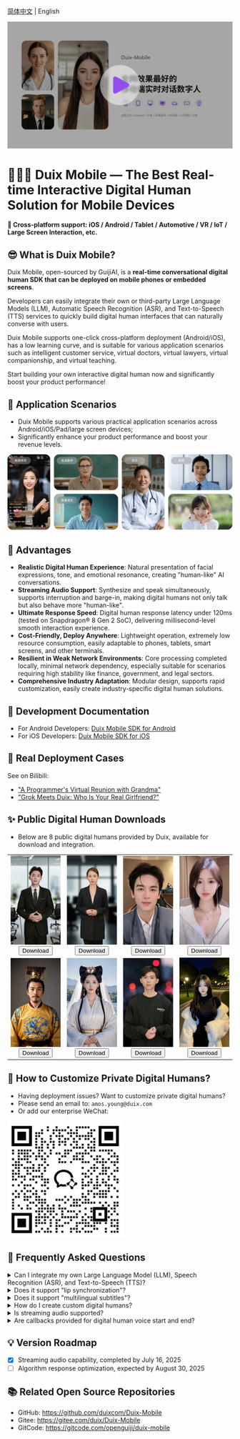 [简体中文](/README.md) | English

[![Duix Mobile 视频封面](./res/main_video_thumbnail.jpg)](https://www.bilibili.com/video/BV1t2g7z3ERK/)

# 🚀🚀🚀 Duix Mobile — The Best Real-time Interactive Digital Human Solution for Mobile Devices

**📱 Cross-platform support: iOS / Android / Tablet / Automotive / VR / IoT / Large Screen Interaction, etc.**

## 😎 What is Duix Mobile?

Duix Mobile, open-sourced by GuijiAI, is a **real-time conversational digital human SDK that can be deployed on mobile phones or embedded screens**.

Developers can easily integrate their own or third-party Large Language Models (LLM), Automatic Speech Recognition (ASR), and Text-to-Speech (TTS) services to quickly build digital human interfaces that can naturally converse with users.

Duix Mobile supports one-click cross-platform deployment (Android/iOS), has a low learning curve, and is suitable for various application scenarios such as intelligent customer service, virtual doctors, virtual lawyers, virtual companionship, and virtual teaching.

Start building your own interactive digital human now and significantly boost your product performance!

## 🤩 Application Scenarios

- Duix Mobile supports various practical application scenarios across Android/iOS/Pad/large screen devices;
- Significantly enhance your product performance and boost your revenue levels.

![](./res/example.png)

## 🥳 Advantages

- **Realistic Digital Human Experience**: Natural presentation of facial expressions, tone, and emotional resonance, creating "human-like" AI conversations.
- **Streaming Audio Support**: Synthesize and speak simultaneously, supports interruption and barge-in, making digital humans not only talk but also behave more "human-like".
- **Ultimate Response Speed**: Digital human response latency under 120ms (tested on Snapdragon® 8 Gen 2 SoC), delivering millisecond-level smooth interaction experience.
- **Cost-Friendly, Deploy Anywhere**: Lightweight operation, extremely low resource consumption, easily adaptable to phones, tablets, smart screens, and other terminals.
- **Resilient in Weak Network Environments**: Core processing completed locally, minimal network dependency, especially suitable for scenarios requiring high stability like finance, government, and legal sectors.
- **Comprehensive Industry Adaptation**: Modular design, supports rapid customization, easily create industry-specific digital human solutions.

## 📑 Development Documentation

- For Android Developers: [Duix Mobile SDK for Android](./duix-android/dh_aigc_android/README_en.md)
- For iOS Developers: [Duix Mobile SDK for iOS](./duix-ios/GJLocalDigitalDemo/README_en.md)

## 💚 Real Deployment Cases

See on Bilibili:
- ["A Programmer's Virtual Reunion with Grandma"](https://www.bilibili.com/video/BV1QSgczPESS)
- ["Grok Meets Duix: Who Is Your Real Girlfriend?"](https://www.bilibili.com/video/BV1Dbg3zbExC/)

## ✨ Public Digital Human Downloads

- Below are 8 public digital humans provided by Duix, available for download and integration.

<table>
  <tr>
    <td align="center">
      <img src="./res/avatar/1.png" alt="Model 1" width="100%"><br>
      <a href="https://github.com/duixcom/Duix.mobile/releases/download/v1.0.0/guilv0515_20240516_optim_m80.zip"><button>Download</button></a>
    </td>
    <td align="center">
      <img src="./res/avatar/2.png" alt="Model 2" width="100%"><br>
      <a href="https://github.com/duixcom/Duix.mobile/releases/download/v1.0.0/guilv3_20240511_optim_m80.zip"><button>Download</button></a>
    </td>
    <td align="center">
      <img src="./res/avatar/3.png" alt="Model 3" width="100%"><br>
      <a href="https://github.com/duixcom/Duix.mobile/releases/download/v1.0.0/wuhao_20240418_optim_m80.zip"><button>Download</button></a>
    </td>
    <td align="center">
      <img src="./res/avatar/8.png" alt="Model 8" width="100%"><br>
      <a href="https://github.com/duixcom/Duix.mobile/releases/download/v1.0.0/siyao_20240418_optim_m80.zip"><button>Download</button></a>
    </td>
  </tr>
  <tr>
    <td align="center">
      <img src="./res/avatar/5.jpg" alt="Model 5" width="100%"><br>
      <a href="https://github.com/duixcom/Duix.mobile/releases/download/v1.0.0/696309955760197_fdc4a25a012c99789cd1ec95f5faf0de_optim_m80.zip"><button>Download</button></a>
    </td>
    <td align="center">
      <img src="./res/avatar/6.png" alt="Model 6" width="100%"><br>
      <a href="https://github.com/duixcom/Duix.mobile/releases/download/v1.0.0/696303589556293_268307125eeeff7e2c85461dd8c3ac52_optim_m80.zip"><button>Download</button></a>
    </td>
    <td align="center">
      <img src="./res/avatar/7.jpg" alt="Model 7" width="100%"><br>
      <a href="https://github.com/duixcom/Duix.mobile/releases/download/v1.0.0/696326678212677_9d4da9041e81466f5dadc99ddd1e3bd9.zip"><button>Download</button></a>
    </td>
    <td align="center">
      <img src="./res/avatar/4.png" alt="Model 4" width="100%"><br>
      <a href="https://github.com/duixcom/Duix.mobile/releases/download/v1.0.0/651686686687301_846161843f9ffdaaeace716bf3436be5_optim_m80.zip"><button>Download</button></a>
    </td>
  </tr>
</table>

## 🤗 How to Customize Private Digital Humans?

- Having deployment issues? Want to customize private digital humans?
- Please send an email to: `amos.young@duix.com`
- Or add our enterprise WeChat:

<img src="./res/contact.png" alt="Enterprise WeChat" width="260">

## 🙌 Frequently Asked Questions

<details>
<summary>Can I integrate my own Large Language Model (LLM), Speech Recognition (ASR), and Text-to-Speech (TTS)?</summary>

Yes, you can integrate Duix-Mobile's digital humans with your own LLM, ASR, and TTS.

</details>

<details>
<summary>Does it support "lip synchronization"?</summary>

Yes, it does.

</details>

<details>
<summary>Does it support "multilingual subtitles"?</summary>

Yes, it does.

</details>

<details>
<summary>How do I create custom digital humans?</summary>

We provide 8 public digital humans. For additional customization, please contact the enterprise WeChat above.

Usually, recording a 15-second to 2-minute video is sufficient to complete the customization process, making it simple and convenient.

</details>

<details>
<summary>Is streaming audio supported?</summary>

Yes, streaming audio was released in the July 17, 2025 update.

</details>

<details>
<summary>Are callbacks provided for digital human voice start and end?</summary>

Yes, we provide documentation for voice start and end callbacks.

</details>

## 💡 Version Roadmap

- [x] Streaming audio capability, completed by July 16, 2025
- [ ] Algorithm response optimization, expected by August 30, 2025

## 📚 Related Open Source Repositories

- GitHub: https://github.com/duixcom/Duix-Mobile
- Gitee: https://gitee.com/duix/Duix-Mobile
- GitCode: https://gitcode.com/openguiji/duix-mobile
